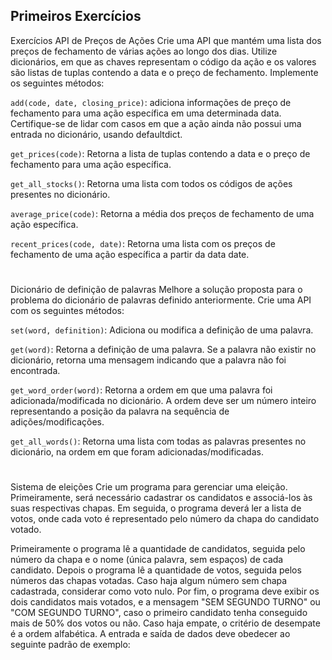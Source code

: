 ## Primeiros Exercícios

Exercícios
API de Preços de Ações
Crie uma API que mantém uma lista dos preços de fechamento de várias ações ao longo dos dias. Utilize dicionários, em que as chaves representam o código da ação e os valores são listas de tuplas contendo a data e o preço de fechamento. Implemente os seguintes métodos:

```add(code, date, closing_price)```: adiciona informações de preço de fechamento para uma ação específica em uma determinada data. Certifique-se de lidar com casos em que a ação ainda não possui uma entrada no dicionário, usando defaultdict.

```get_prices(code)```: Retorna a lista de tuplas contendo a data e o preço de fechamento para uma ação específica.

```get_all_stocks()```: Retorna uma lista com todos os códigos de ações presentes no dicionário.

```average_price(code)```: Retorna a média dos preços de fechamento de uma ação específica.

```recent_prices(code, date)```: Retorna uma lista com os preços de fechamento de uma ação específica a partir da data date.

#

Dicionário de definição de palavras
Melhore a solução proposta para o problema do dicionário de palavras definido anteriormente. Crie uma API com os seguintes métodos:

```set(word, definition)```: Adiciona ou modifica a definição de uma palavra.

```get(word)```: Retorna a definição de uma palavra. Se a palavra não existir no dicionário, retorna uma mensagem indicando que a palavra não foi encontrada.

```get_word_order(word)```: Retorna a ordem em que uma palavra foi adicionada/modificada no dicionário. A ordem deve ser um número inteiro representando a posição da palavra na sequência de adições/modificações.

```get_all_words()```: Retorna uma lista com todas as palavras presentes no dicionário, na ordem em que foram adicionadas/modificadas.

#

Sistema de eleições
Crie um programa para gerenciar uma eleição. Primeiramente, será necessário cadastrar os candidatos e associá-los às suas respectivas chapas. Em seguida, o programa deverá ler a lista de votos, onde cada voto é representado pelo número da chapa do candidato votado.

Primeiramente o programa lê a quantidade de candidatos, seguida pelo número da chapa e o nome (única palavra, sem espaços) de cada candidato. Depois o programa lê a quantidade de votos, seguida pelos números das chapas votadas. Caso haja algum número sem chapa cadastrada, considerar como voto nulo. Por fim, o programa deve exibir os dois candidatos mais votados, e a mensagem "SEM SEGUNDO TURNO" ou "COM SEGUNDO TURNO", caso o primeiro candidato tenha conseguido mais de 50% dos votos ou não. Caso haja empate, o critério de desempate é a ordem alfabética. A entrada e saída de dados deve obedecer ao seguinte padrão de exemplo:
